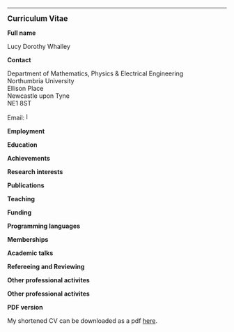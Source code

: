 -----------------
<big> <b> Curriculum Vitae </b> </big>

<b> Full name </b>

Lucy Dorothy Whalley

<b> Contact </b>

Department of Mathematics, Physics & Electrical Engineering </br>
Northumbria University </br>
Ellison Place </br>
Newcastle upon Tyne </br>
NE1 8ST </br>

Email: <img src="../images/email_uni.png" height="16" alt="l dot whalley at northumbria dot ac dot uk"> 

<b> Employment </b>

<b> Education </b>

<b> Achievements </b>

<b> Research interests </b>

<b> Publications </b>

<b> Teaching </b>

<b> Funding </b>

<b> Programming languages </b>

<b> Memberships </b>

<b> Academic talks </b>

<b> Refereeing and Reviewing </b>

<b> Other professional activites </b>

<b> Other professional activites </b>


<b> PDF version </b>

My shortened CV can be downloaded as a pdf [here](./LW_resume.pdf).